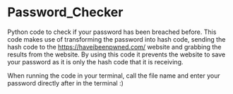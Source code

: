 # Password_Checker
Python code to check if your password has been breached before. This code makes use of transforming the password into hash code, sending the hash code to the https://haveibeenpwned.com/ website and grabbing the results from the website. By using this code it prevents the website to save your password as it is only the hash code that it is receiving.

When running the code in your terminal, call the file name and enter your password directly after in the terminal :)
